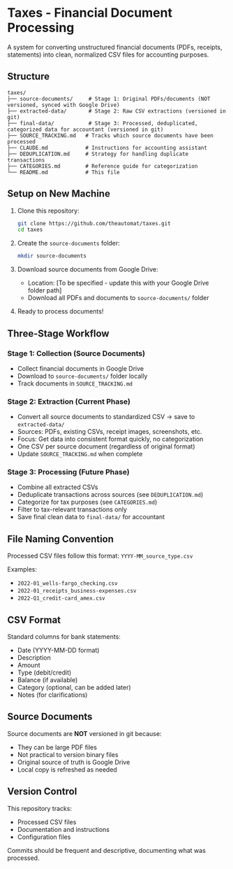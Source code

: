 # Taxes - Financial Document Processing

A system for converting unstructured financial documents (PDFs, receipts, statements) into clean, normalized CSV files for accounting purposes.

## Structure

```
taxes/
├── source-documents/     # Stage 1: Original PDFs/documents (NOT versioned, synced with Google Drive)
├── extracted-data/       # Stage 2: Raw CSV extractions (versioned in git)
├── final-data/           # Stage 3: Processed, deduplicated, categorized data for accountant (versioned in git)
├── SOURCE_TRACKING.md   # Tracks which source documents have been processed
├── CLAUDE.md            # Instructions for accounting assistant
├── DEDUPLICATION.md     # Strategy for handling duplicate transactions
├── CATEGORIES.md        # Reference guide for categorization
└── README.md            # This file
```

## Setup on New Machine

1. Clone this repository:
   ```bash
   git clone https://github.com/theautomat/taxes.git
   cd taxes
   ```

2. Create the `source-documents` folder:
   ```bash
   mkdir source-documents
   ```

3. Download source documents from Google Drive:
   - Location: [To be specified - update this with your Google Drive folder path]
   - Download all PDFs and documents to `source-documents/` folder

4. Ready to process documents!

## Three-Stage Workflow

### Stage 1: Collection (Source Documents)
- Collect financial documents in Google Drive
- Download to `source-documents/` folder locally
- Track documents in `SOURCE_TRACKING.md`

### Stage 2: Extraction (Current Phase)
- Convert all source documents to standardized CSV → save to `extracted-data/`
- Sources: PDFs, existing CSVs, receipt images, screenshots, etc.
- Focus: Get data into consistent format quickly, no categorization
- One CSV per source document (regardless of original format)
- Update `SOURCE_TRACKING.md` when complete

### Stage 3: Processing (Future Phase)
- Combine all extracted CSVs
- Deduplicate transactions across sources (see `DEDUPLICATION.md`)
- Categorize for tax purposes (see `CATEGORIES.md`)
- Filter to tax-relevant transactions only
- Save final clean data to `final-data/` for accountant

## File Naming Convention

Processed CSV files follow this format: `YYYY-MM_source_type.csv`

Examples:
- `2022-01_wells-fargo_checking.csv`
- `2022-01_receipts_business-expenses.csv`
- `2022-Q1_credit-card_amex.csv`

## CSV Format

Standard columns for bank statements:
- Date (YYYY-MM-DD format)
- Description
- Amount
- Type (debit/credit)
- Balance (if available)
- Category (optional, can be added later)
- Notes (for clarifications)

## Source Documents

Source documents are **NOT** versioned in git because:
- They can be large PDF files
- Not practical to version binary files
- Original source of truth is Google Drive
- Local copy is refreshed as needed

## Version Control

This repository tracks:
- Processed CSV files
- Documentation and instructions
- Configuration files

Commits should be frequent and descriptive, documenting what was processed.
